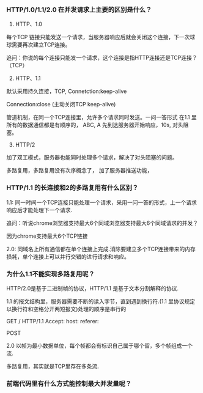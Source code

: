 ### HTTP/1.0/1.1/2.0 在并发请求上主要的区别是什么？

1. HTTP、1.0

每个TCP 链接只能发送一个请求，当服务器响应后就会关闭这个连接，下一次球球需要再次建立TCP连接。

追问：你说的每个连接只能发一个请求，这个连接是指HTTP连接还是TCP连接？（TCP）

2. HTTP、1.1

默认采用持久连接，TCP, Connetction:keep-alive


Connection:close (主动关闭TCP keep-alive)


管道机制，在同一个TCP连接里，允许多个请求同时发送。一问一答形式
在1.1 里所有的数据通信都是有顺序的， ABC, A 先到达服务器开始响应，10s, 对头阻塞。


3. HTTP/2

加了双工模式，服务器也能同时处理多个请求，解决了对头阻塞的问题。

多路复用，多路复用没有次序概念了，
加了服务器推送功能，

### HTTP/1.1 的长连接和2的多路复用有什么区别？

1.1: 同一时间一个TCP连接只能处理一个请求，采用一问一答的形式，上一个请求响应后才能处理下一个请求.

追问：听说chrome浏览器支持最大6个同域浏览器支持最大6个同域请求的并发？

因为chrome支持最大6个TCP链接

2.0: 同域名上所有通信都在单个连接上完成.消除要建立多个TCP连接带来的内存损耗，单个连接上可以并行交错的进行请求和响应。

### 为什么1.1不能实现多路复用呢？

HTTP/2.0是基于二进制帧的协议，HTTP/1.1 是基于文本分割解释的协议.

1.1 的报文结构里，服务器需要不断的读入字节，直到遇到换行符.(1.1 里协议规定以换行符和空格分开两短报文)处理的顺序是串行的


GET / HTTP/1.1
Accept:
host:
referer:

POST

2.0 以帧为最小数据单位，每个帧都会有标识自己属于哪个留，多个帧组成一个流.

多路复用，其实就是TCP里存在多条流.


### 前端代码里有什么方式能控制最大并发量呢？

